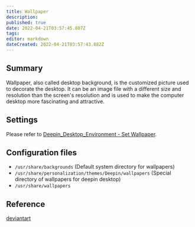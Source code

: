 ```yaml
---
title: Wallpaper
description: 
published: true
date: 2022-04-21T03:57:45.807Z
tags: 
editor: markdown
dateCreated: 2022-04-21T03:57:43.882Z
---
```




## Summary

Wallpaper, also called desktop background, is the customized picture used to decorate the desktop. It can be an image file with a different size and resolution than the screen's resolution and is used to make the computer desktop more fascinating and attractive.

## Settings

Please refer to [Deepin_Desktop_Environment - Set Wallpaper](Deepin_Desktop_Environment#Set_Wallpaper).

## Configuration files

* `/usr/share/backgrounds`    (Default system directory for wallpapers)
* `/usr/share/personalization/themes/Deepin/wallpapers`    (Special directory of wallpapers for deepin desktop)
* `/usr/share/wallpapers`


## Reference

[deviantart](http://www.deviantart.com/)